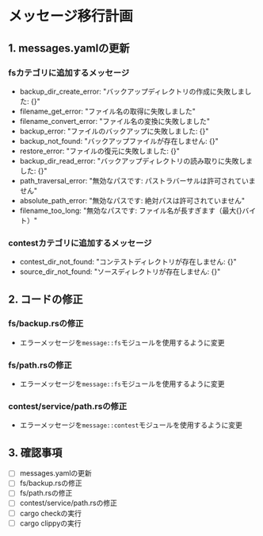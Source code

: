 # メッセージ移行計画

## 1. messages.yamlの更新

### fsカテゴリに追加するメッセージ
- backup_dir_create_error: "バックアップディレクトリの作成に失敗しました: {}"
- filename_get_error: "ファイル名の取得に失敗しました"
- filename_convert_error: "ファイル名の変換に失敗しました"
- backup_error: "ファイルのバックアップに失敗しました: {}"
- backup_not_found: "バックアップファイルが存在しません: {}"
- restore_error: "ファイルの復元に失敗しました: {}"
- backup_dir_read_error: "バックアップディレクトリの読み取りに失敗しました: {}"
- path_traversal_error: "無効なパスです: パストラバーサルは許可されていません"
- absolute_path_error: "無効なパスです: 絶対パスは許可されていません"
- filename_too_long: "無効なパスです: ファイル名が長すぎます（最大{}バイト）"

### contestカテゴリに追加するメッセージ
- contest_dir_not_found: "コンテストディレクトリが存在しません: {}"
- source_dir_not_found: "ソースディレクトリが存在しません: {}"

## 2. コードの修正

### fs/backup.rsの修正
- エラーメッセージを`message::fs`モジュールを使用するように変更

### fs/path.rsの修正
- エラーメッセージを`message::fs`モジュールを使用するように変更

### contest/service/path.rsの修正
- エラーメッセージを`message::contest`モジュールを使用するように変更

## 3. 確認事項
- [ ] messages.yamlの更新
- [ ] fs/backup.rsの修正
- [ ] fs/path.rsの修正
- [ ] contest/service/path.rsの修正
- [ ] cargo checkの実行
- [ ] cargo clippyの実行 